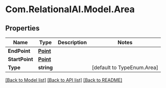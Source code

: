 
# Com.RelationalAI.Model.Area

## Properties

Name | Type | Description | Notes
------------ | ------------- | ------------- | -------------
**EndPoint** | [**Point**](Point.md) |  | 
**StartPoint** | [**Point**](Point.md) |  | 
**Type** | **string** |  | [default to TypeEnum.Area]

[[Back to Model list]](../README.md#documentation-for-models)
[[Back to API list]](../README.md#documentation-for-api-endpoints)
[[Back to README]](../README.md)

